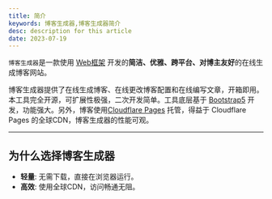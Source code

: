 ```yaml
---
title: 简介
keywords: 博客生成器,博客生成器简介
desc: description for this article
date: 2023-07-19
---
```

`博客生成器`是一款使用 [Web框架](https://zhuanlan.zhihu.com/p/59841196) 开发的**简洁、优雅、跨平台、对博主友好**的在线生成博客网站。


博客生成器提供了在线生成博客、在线更改博客配置和在线编写文章，开箱即用。本工具完全开源，可扩展性极强，二次开发简单。工具底层基于 [Bootstrap5](https://getbootstrap.com/) 开发，功能强大。另外，博客使用[Cloudflare Pages](https://cloudflare.net/news/news-details/2020/Cloudflare-Announces-Cloudflare-Pages-Brings-Next-Generation-Website-Development-Platform-to-Businesses-and-Developers/default.aspx) 托管，得益于 Cloudflare Pages 的全球CDN，博客生成器的性能可观。

---
## 为什么选择博客生成器
- **轻量**: 无需下载，直接在浏览器运行。
- **高效**: 使用全球CDN，访问畅通无阻。
